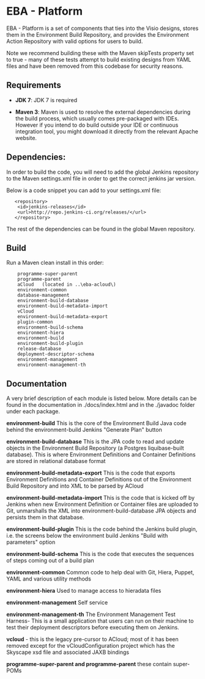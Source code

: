 # EBA - Platform
EBA - Platform is a set of components that ties into the Visio designs, stores them in the Environment Build Repository, and provides the Environment Action Repository with valid options for users to build.

Note we recommend building these with the Maven skipTests property set to true - many of these tests attempt to build existing designs from YAML files and have been removed from this codebase for security reasons.

## Requirements ##
- **JDK 7**:
	JDK 7 is required 

- **Maven 3**:
Maven is used to resolve the external dependencies during the build process, which usually comes pre-packaged with IDEs. However if you intend to do build outside your IDE or continuous integration tool, you might download it directly from the relevant Apache website.

## Dependencies: ##
In order to build the code, you will need to add the global Jenkins repository to the Maven settings.xml file in order to get the correct jenkins jar version.

Below is a code snippet you can add to your settings.xml file:

	   <repository>
	    <id>jenkins-releases</id>
	    <url>http://repo.jenkins-ci.org/releases/</url>
	   </repository>

The rest of the dependencies can be found in the global Maven repository.



## Build ##
Run a Maven clean install in this order:

		programme-super-parent
		programme-parent
		aCloud   (located in ..\eba-acloud\)
		environment-common
		database-management
		environment-build-database 
		environment-build-metadata-import
		vCloud
		environment-build-metadata-export
		plugin-common
		environment-build-schema
		environment-hiera
		environment-build
		environment-build-plugin
		release-database
		deployment-descriptor-schema
		environment-management
		environment-management-th

## Documentation ##
A very brief description of each module is listed below. More details can be found in the documentation in ./docs/index.html and in the ./javadoc folder under each package. 

**environment-build**	This is the core of the Environment Build Java code behind the environment-build Jenkins "Generate Plan" button

**environment-build-database**		This is the JPA code to read and update objects in the Environment Build Repository (a Postgres liquibase-built database). This is where Environment Definitions and Container Definitions are stored in relational database format

**environment-build-metadata-export**		This is the code that exports Environment Definitions and Container Definitions out of the Environment Build Repository and into XML to be parsed by ACloud

**environment-build-metadata-import**		This is the code that is kicked off by Jenkins when new Environment Definition or Container files are uploaded to Git, unmarshalls the XML into environment-build-database JPA objects and persists them in that database.

**environment-build-plugin**		This is the code behind the Jenkins build plugin, i.e. the screens below the environment build Jenkins "Build with parameters" option
 
**environment-build-schema**		This is the code that executes the sequences of steps coming out of a build plan
 
**environment-common**		Common code to help deal with Git, Hiera, Puppet, YAML and various utility methods

**environment-hiera**		Used to manage access to hieradata files

**environment-management**		Self service

**environment-management-th** 	The Environment Management Test Harness- This is a small application that users can run on their machine to test their deployment descriptors before executing them on Jenkins.

**vcloud** - this is the legacy pre-cursor to ACloud; most of it has been removed except for the vCloudConfiguration project which has the Skyscape xsd file and associated JAXB bindings

**programme-super-parent and programme-parent** these contain super-POMs




